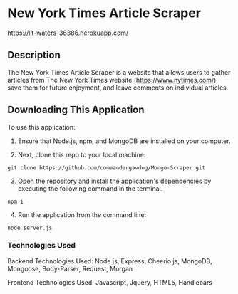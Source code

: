 # New York Times Article Scraper

https://lit-waters-36386.herokuapp.com/

## Description
The New York Times Article Scraper is a website that allows users to gather articles from The New York Times website (https://www.nytimes.com/), save them for future enjoyment, and leave comments on individual articles.

## Downloading This Application
To use this application:

1. Ensure that Node.js, npm, and MongoDB are installed on your computer.

2. Next, clone this repo to your local machine:
```
git clone https://github.com/commandergavdog/Mongo-Scraper.git
```
3. Open the repository and install the application's dependencies by executing the following command in the terminal.
```
npm i
```
4. Run the application from the command line:
```
node server.js
```

### Technologies Used

Backend Technologies Used: Node.js, Express, Cheerio.js, MongoDB, Mongoose, Body-Parser, Request, Morgan

Frontend Technologies Used: Javascript, Jquery, HTML5, Handlebars

